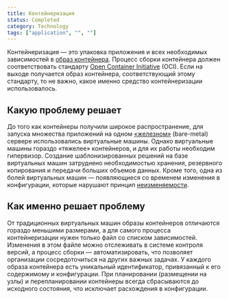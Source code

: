 ```yaml
---
title: Контейнеризация
status: Completed
category: Technology
tags: ["application", "", ""]
---
```


Контейнеризация — это упаковка приложения и всех необходимых зависимостей в [образ контейнера](/container-image/).
Процесс сборки контейнера должен соответствовать стандарту [Open Container Initiative](https://opencontainers.org) (OCI).
Если на выходе получается образ контейнера, соответствующий этому стандарту, то не важно, какое именно средство контейнеризации использовалось.

## Какую проблему решает

До того как контейнеры получили широкое распространение, для запуска множества приложений на одном [«железном»](/bare-metal-machine/) (bare-metal) сервере использовались виртуальные машины.
Однако виртуальные машины гораздо «тяжелее» контейнеров, и для их работы необходим гипервизор.
Создание шаблонизированных решений на базе виртуальных машин затруднено необходимостью хранения, резервного копирования и передачи больших объемов данных.
Кроме того, одна из болей виртуальных машин — появляющиеся со временем изменения в конфигурации, которые нарушают принцип [неизменяемости](/immutable-infrastructure/).

## Как именно решает проблему

От традиционных виртуальных машин образы контейнеров отличаются гораздо меньшими размерами, 
а для самого процесса контейнеризации нужен только файл со списком зависимостей.
Изменения в этом файле можно отслеживать в системе контроля версий, а процесс сборки — автоматизировать, 
что позволяет организации сосредоточиться на других важных задачах.
У каждого образа контейнера есть уникальный идентификатор, 
привязанный к его содержимому и конфигурации.
При планировании (размещении на узлы) и перепланировании контейнеры всегда 
сбрасываются до исходного состояния, что исключает расхождения в конфигурации.
